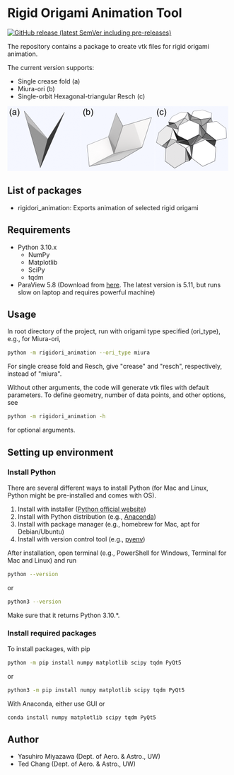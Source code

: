 # Rigid Origami Animation Tool

[![GitHub release (latest SemVer including pre-releases)](https://img.shields.io/github/v/release/yrmiya/rigidori-animation?color=0033&include_prereleases&sort=semver)](https://github.com/yrmiya/rigidori-animation/releases/latest)

The repository contains a package to create vtk files for rigid origami animation.

The current version supports:

- Single crease fold (a)
- Miura-ori (b)
- Single-orbit Hexagonal-triangular Resch (c)

![Supported origami types][origami]

[origami]: img/origami.png "Supported origami types"

## List of packages

- rigidori_animation: Exports animation of selected rigid origami

## Requirements

- Python 3.10.x
  - NumPy
  - Matplotlib
  - SciPy
  - tqdm
- ParaView 5.8 (Download from [here](https://www.paraview.org/download/). The latest version is 5.11, but runs slow on laptop and requires powerful machine)

## Usage

In root directory of the project, run with origami type specified (ori_type), e.g., for Miura-ori,

```sh
python -m rigidori_animation --ori_type miura
```

For single crease fold and Resch, give "crease" and "resch", respectively, instead of "miura".

Without other arguments, the code will generate vtk files with default parameters.
To define geometry, number of data points, and other options, see

```sh
python -m rigidori_animation -h
```

for optional arguments.

## Setting up environment

### Install Python

There are several different ways to install Python (for Mac and Linux, Python might be pre-installed and comes with OS).

1. Install with installer ([Python official website](https://www.python.org/downloads/release/python-3108/))
2. Install with Python distribution (e.g., [Anaconda](https://www.anaconda.com/products/distribution))
3. Install with package manager (e.g., homebrew for Mac, apt for Debian/Ubuntu)
4. Install with version control tool (e.g., [pyenv](https://github.com/pyenv/pyenv))

After installation, open terminal (e.g., PowerShell for Windows, Terminal for Mac and Linux) and run

```sh
python --version
```

or

```sh
python3 --version
```

Make sure that it returns Python 3.10.\*.

### Install required packages

To install packages, with pip

```sh
python -m pip install numpy matplotlib scipy tqdm PyQt5
```

or

```sh
python3 -m pip install numpy matplotlib scipy tqdm PyQt5
```

With Anaconda, either use GUI or

```sh
conda install numpy matplotlib scipy tqdm PyQt5
```

## Author

- Yasuhiro Miyazawa (Dept. of Aero. & Astro., UW)
- Ted Chang (Dept. of Aero. & Astro., UW)
